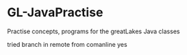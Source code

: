 # GL-JavaPractise
Practise concepts, programs for the greatLakes Java classes

tried branch in remote from comanline
yes
